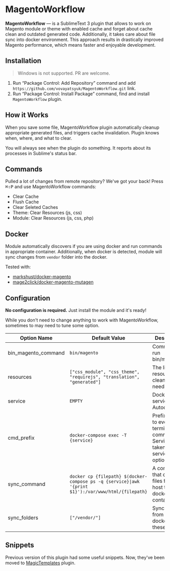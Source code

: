 # MagentoWorkflow

**MagentoWorkflow** — is a SublimeText 3 plugin that allows to work on Magento
module or theme with enabled cache and forget about cache clean and outdated
generated code. Additionally, it takes care about file sync into docker
environment. This approach results in drastically improved Magento performance,
which means faster and enjoyable development.

## Installation

> Windows is not supported. PR are welcome.

 1. Run “Package Control: Add Repository” command and add
    `https://github.com/vovayatsyuk/MagentoWorkflow.git` link.
 2. Run “Package Control: Install Package” command, find and install
    `MagentoWorkflow` plugin.

## How it Works

When you save some file, MagentoWorkflow plugin automatically cleanup appropriate
generated files, and triggers cache invalidation. Plugin knows when, where, and
what to clear.

You will always see when the plugin do something. It reports about its processes
in Sublime's status bar.

## Commands

Pulled a lot of changes from remote repository? We've got your back!
Press <kbd>⌘⇧P</kbd> and use MagentoWorkflow commands:

 -  Clear Cache
 -  Flush Cache
 -  Clear Seleted Caches
 -  Theme: Clear Resources (js, css)
 -  Module: Clear Resources (js, css, php)

## Docker

Module automatically discovers if you are using docker and run
commands in appropriate container. Additionally, when docker is detected,
module will sync changes from `vendor` folder into the docker.

Tested with:

 -  [markshust/docker-magento](https://github.com/markshust/docker-magento)
 -  [mage2click/docker-magento-mutagen](https://github.com/mage2click/docker-magento-mutagen)

## Configuration

**No configuration is required.** Just install the module and it's ready!

While you don't need to change anything to work with MagentoWorkflow, sometimes
to may need to tune some option.

Option Name         | Default Value                     | Description
--------------------|-----------------------------------|-------------------------------------------
bin_magento_command | `bin/magento`                     | Command to run bin/magento.
resources           | `["css_module", "css_theme", "requirejs", "translation", "generated"]` | The list of resources to clean when needed.
service             | `EMPTY`                           | Docker service name. Autodetected.
cmd_prefix          | `docker-compose exec -T {service}`| Prefix to add to every terminal command. Service is taken from service option.
sync_command        | `docker cp {filepath} $(docker-compose ps -q {service}\|awk '{print $1}'):/var/www/html/{filepath}` | A command that copies files from the host to docker container.
sync_folders        | `["/vendor/"]`                    | Sync files from host to docker from these folders.

## Snippets

Previous version of this plugin had some useful snippets. Now, they've been
moved to [MagicTemplates](https://github.com/vovayatsyuk/sublime-magic-templates)
plugin.
